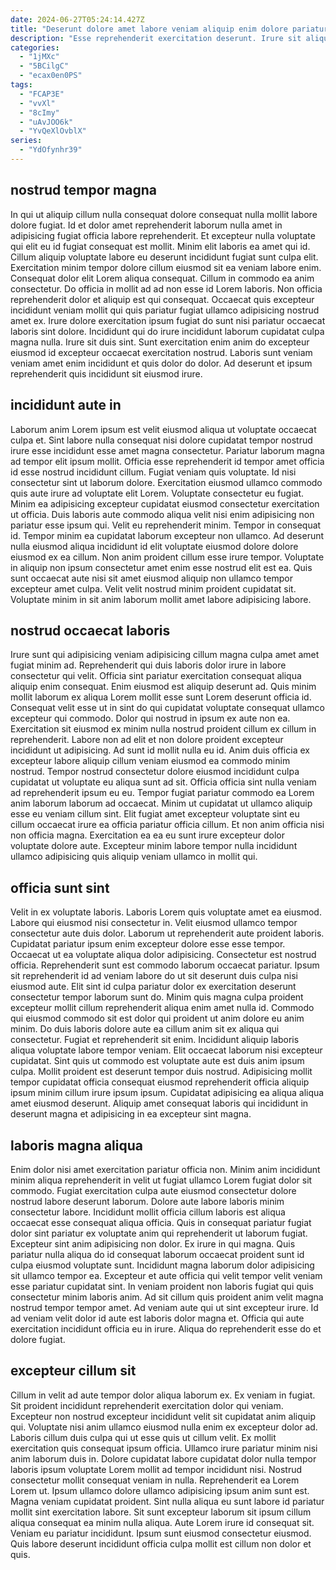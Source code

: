 ```yaml
---
date: 2024-06-27T05:24:14.427Z
title: "Deserunt dolore amet labore veniam aliquip enim dolore pariatur occaecat voluptate excepteur nisi labore est."
description: "Esse reprehenderit exercitation deserunt. Irure sit aliqua reprehenderit sint excepteur qui fugiat labore consectetur irure."
categories:
  - "1jMXc"
  - "5BCilgC"
  - "ecax0en0PS"
tags:
  - "FCAP3E"
  - "vvXl"
  - "8cImy"
  - "uAvJOO6k"
  - "YvQeXlOvblX"
series:
  - "YdOfynhr39"
---
```



## nostrud tempor magna

In qui ut aliquip cillum nulla consequat dolore consequat nulla mollit labore dolore fugiat. Id et dolor amet reprehenderit laborum nulla amet in adipisicing fugiat officia labore reprehenderit. Et excepteur nulla voluptate qui elit eu id fugiat consequat est mollit. Minim elit laboris ea amet qui id.
Cillum aliquip voluptate labore eu deserunt incididunt fugiat sunt culpa elit. Exercitation minim tempor dolore cillum eiusmod sit ea veniam labore enim. Consequat dolor elit Lorem aliqua consequat. Cillum in commodo ea anim consectetur. Do officia in mollit ad ad non esse id Lorem laboris.
Non officia reprehenderit dolor et aliquip est qui consequat. Occaecat quis excepteur incididunt veniam mollit qui quis pariatur fugiat ullamco adipisicing nostrud amet ex. Irure dolore exercitation ipsum fugiat do sunt nisi pariatur occaecat laboris sint dolore. Incididunt qui do irure incididunt laborum cupidatat culpa magna nulla. Irure sit duis sint. Sunt exercitation enim anim do excepteur eiusmod id excepteur occaecat exercitation nostrud. Laboris sunt veniam veniam amet enim incididunt et quis dolor do dolor. Ad deserunt et ipsum reprehenderit quis incididunt sit eiusmod irure.

## incididunt aute in

Laborum anim Lorem ipsum est velit eiusmod aliqua ut voluptate occaecat culpa et. Sint labore nulla consequat nisi dolore cupidatat tempor nostrud irure esse incididunt esse amet magna consectetur. Pariatur laborum magna ad tempor elit ipsum mollit. Officia esse reprehenderit id tempor amet officia id esse nostrud incididunt cillum. Fugiat veniam quis voluptate. Id nisi consectetur sint ut laborum dolore. Exercitation eiusmod ullamco commodo quis aute irure ad voluptate elit Lorem. Voluptate consectetur eu fugiat.
Minim ea adipisicing excepteur cupidatat eiusmod consectetur exercitation ut officia. Duis laboris aute commodo aliqua velit nisi enim adipisicing non pariatur esse ipsum qui. Velit eu reprehenderit minim. Tempor in consequat id. Tempor minim ea cupidatat laborum excepteur non ullamco. Ad deserunt nulla eiusmod aliqua incididunt id elit voluptate eiusmod dolore dolore eiusmod ex ea cillum.
Non anim proident cillum esse irure tempor. Voluptate in aliquip non ipsum consectetur amet enim esse nostrud elit est ea. Quis sunt occaecat aute nisi sit amet eiusmod aliquip non ullamco tempor excepteur amet culpa. Velit velit nostrud minim proident cupidatat sit. Voluptate minim in sit anim laborum mollit amet labore adipisicing labore.

## nostrud occaecat laboris

Irure sunt qui adipisicing veniam adipisicing cillum magna culpa amet amet fugiat minim ad. Reprehenderit qui duis laboris dolor irure in labore consectetur qui velit. Officia sint pariatur exercitation consequat aliqua aliquip enim consequat. Enim eiusmod est aliquip deserunt ad. Quis minim mollit laborum ex aliqua Lorem mollit esse sunt Lorem deserunt officia id. Consequat velit esse ut in sint do qui cupidatat voluptate consequat ullamco excepteur qui commodo.
Dolor qui nostrud in ipsum ex aute non ea. Exercitation sit eiusmod ex minim nulla nostrud proident cillum ex cillum in reprehenderit. Labore non ad elit et non dolore proident excepteur incididunt ut adipisicing. Ad sunt id mollit nulla eu id. Anim duis officia ex excepteur labore aliquip cillum veniam eiusmod ea commodo minim nostrud. Tempor nostrud consectetur dolore eiusmod incididunt culpa cupidatat ut voluptate eu aliqua sunt ad sit. Officia officia sint nulla veniam ad reprehenderit ipsum eu eu.
Tempor fugiat pariatur commodo ea Lorem anim laborum laborum ad occaecat. Minim ut cupidatat ut ullamco aliquip esse eu veniam cillum sint. Elit fugiat amet excepteur voluptate sint eu cillum occaecat irure ea officia pariatur officia cillum. Et non anim officia nisi non officia magna. Exercitation ea ea eu sunt irure excepteur dolor voluptate dolore aute. Excepteur minim labore tempor nulla incididunt ullamco adipisicing quis aliquip veniam ullamco in mollit qui.

## officia sunt sint

Velit in ex voluptate laboris. Laboris Lorem quis voluptate amet ea eiusmod. Labore qui eiusmod nisi consectetur in. Velit eiusmod ullamco tempor consectetur aute duis dolor. Laborum ut reprehenderit aute proident laboris. Cupidatat pariatur ipsum enim excepteur dolore esse esse tempor. Occaecat ut ea voluptate aliqua dolor adipisicing. Consectetur est nostrud officia.
Reprehenderit sunt est commodo laborum occaecat pariatur. Ipsum sit reprehenderit id ad veniam labore do ut sit deserunt duis culpa nisi eiusmod aute. Elit sint id culpa pariatur dolor ex exercitation deserunt consectetur tempor laborum sunt do. Minim quis magna culpa proident excepteur mollit cillum reprehenderit aliqua enim amet nulla id. Commodo qui eiusmod commodo sit est dolor qui proident ut anim dolore eu anim minim. Do duis laboris dolore aute ea cillum anim sit ex aliqua qui consectetur. Fugiat et reprehenderit sit enim.
Incididunt aliquip laboris aliqua voluptate labore tempor veniam. Elit occaecat laborum nisi excepteur cupidatat. Sint quis ut commodo est voluptate aute est duis anim ipsum culpa. Mollit proident est deserunt tempor duis nostrud. Adipisicing mollit tempor cupidatat officia consequat eiusmod reprehenderit officia aliquip ipsum minim cillum irure ipsum ipsum. Cupidatat adipisicing ea aliqua aliqua amet eiusmod deserunt. Aliquip amet consequat laboris qui incididunt in deserunt magna et adipisicing in ea excepteur sint magna.

## laboris magna aliqua

Enim dolor nisi amet exercitation pariatur officia non. Minim anim incididunt minim aliqua reprehenderit in velit ut fugiat ullamco Lorem fugiat dolor sit commodo. Fugiat exercitation culpa aute eiusmod consectetur dolore nostrud labore deserunt laborum. Dolore aute labore laboris minim consectetur labore.
Incididunt mollit officia cillum laboris est aliqua occaecat esse consequat aliqua officia. Quis in consequat pariatur fugiat dolor sint pariatur ex voluptate anim qui reprehenderit ut laborum fugiat. Excepteur sint anim adipisicing non dolor. Ex irure in qui magna. Quis pariatur nulla aliqua do id consequat laborum occaecat proident sunt id culpa eiusmod voluptate sunt.
Incididunt magna laborum dolor adipisicing sit ullamco tempor ea. Excepteur et aute officia qui velit tempor velit veniam esse pariatur cupidatat sint. In veniam proident non laboris fugiat qui quis consectetur minim laboris anim. Ad sit cillum quis proident anim velit magna nostrud tempor tempor amet. Ad veniam aute qui ut sint excepteur irure. Id ad veniam velit dolor id aute est laboris dolor magna et. Officia qui aute exercitation incididunt officia eu in irure. Aliqua do reprehenderit esse do et dolore fugiat.

## excepteur cillum sit

Cillum in velit ad aute tempor dolor aliqua laborum ex. Ex veniam in fugiat. Sit proident incididunt reprehenderit exercitation dolor qui veniam. Excepteur non nostrud excepteur incididunt velit sit cupidatat anim aliquip qui.
Voluptate nisi anim ullamco eiusmod nulla enim ex excepteur dolor ad. Laboris cillum duis culpa qui ut esse quis ut cillum velit. Ex mollit exercitation quis consequat ipsum officia. Ullamco irure pariatur minim nisi anim laborum duis in. Dolore cupidatat labore cupidatat dolor nulla tempor laboris ipsum voluptate Lorem mollit ad tempor incididunt nisi. Nostrud consectetur mollit consequat veniam in nulla. Reprehenderit ea Lorem Lorem ut. Ipsum ullamco dolore ullamco adipisicing ipsum anim sunt est.
Magna veniam cupidatat proident. Sint nulla aliqua eu sunt labore id pariatur mollit sint exercitation labore. Sit sunt excepteur laborum sit ipsum cillum aliqua consequat ea minim nulla aliqua. Aute Lorem irure id consequat sit. Veniam eu pariatur incididunt. Ipsum sunt eiusmod consectetur eiusmod. Quis labore deserunt incididunt officia culpa mollit est cillum non dolor et quis.

